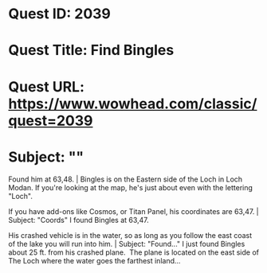 # Quest ID: 2039
# Quest Title: Find Bingles
# Quest URL: https://www.wowhead.com/classic/quest=2039
# Subject: "<Blank>"
Found him at 63,48. | Bingles is on the Eastern side of the Loch in Loch Modan. If you're looking at the map, he's just about even with the lettering "Loch".

If you have add-ons like Cosmos, or Titan Panel, his coordinates are 63,47. | Subject: "Coords"
I found Bingles at 63,47.

His crashed vehicle is in the water, so as long as you follow the east coast of the lake you will run into him. | Subject: "Found..."
I just found Bingles about 25 ft. from his crashed plane.  The plane is located on the east side of The Loch where the water goes the farthest inland...